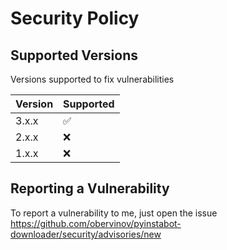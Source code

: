 # Security Policy

## Supported Versions

Versions supported to fix vulnerabilities

| Version | Supported          |
| ------- | ------------------ |
| 3.x.x   | :white_check_mark: |
| 2.x.x   | :x:                |
| 1.x.x   | :x:                |

## Reporting a Vulnerability

To report a vulnerability to me, just open the issue https://github.com/obervinov/pyinstabot-downloader/security/advisories/new
